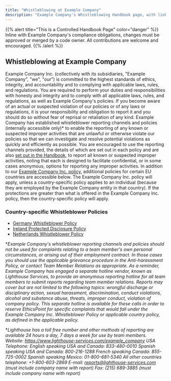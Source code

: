 ```yaml
---
title: "Whistleblowing at Example Company"
description: "Example Company's Whistleblowing Handbook page, with links to whistleblowing policies."
---
```


{{% alert title="This is a Controlled Handbook Page" color="danger" %}}
Inline with Example Company's compliance obligations, changes must be approved or merged by a code owner. All contributions are welcome and encouraged.
{{% /alert %}}

## Whistleblowing at Example Company

Example Company Inc. (collectively with its subsidiaries, "Example Company", "we", "our") is committed to the highest standards of ethics, integrity, and accountability and to complying with applicable laws, rules, and regulations. You are required to perform your duties and responsibilities with honesty and integrity and to comply with all applicable laws, rules, and regulations, as well as Example Company's policies. If you become aware of an actual or suspected violation of our policies or of any laws or regulations, it is your responsibility and obligation to report it and you should do so without fear of reprisal or retaliation of any kind.
Example Company has established whistleblower reporting channels and policies (internally accessible only)* to enable the reporting of any known or suspected improper activities that are unlawful or otherwise violate our policies so that we can investigate and resolve potential violations as quickly and efficiently as possible. You are encouraged to use the reporting channels provided, the details of which are set out in each policy and are also [set out in the Handbook](/handbook/people-group/#how-to-report-violations), to report all known or suspected improper activities, noting that each is designed to facilitate confidential, or in some cases anonymous, options for reporting any improper activities.
In addition to our [Example Company Inc. policy](https://drive.google.com/drive/folders/1kB3k5FRnR3OUBP0Eyo3SxxyPKeiRFfUk), additional policies for certain EU countries are accessible below. The Example Company Inc. policy will apply, unless a country-specific policy applies to an individual (because they are employed by the Example Company entity in that country). If the protections are greater than what is offered in the Example Company Inc. policy, then the country-specific policy will apply.

### Country-specific Whistleblower Policies

- [Germany Whistleblower Policy](https://drive.google.com/drive/folders/1fPDwVJUaUZwLqW7ov_WJ0mbK9Tcncyy2?usp=drive_link)
- [Ireland Protected Disclosure Policy](https://drive.google.com/drive/folders/1e3EisOUPDKGh4XgjpwOOkrnvW2X8WdAK?usp=drive_link)
- [Netherlands Whistleblower Policy](https://drive.google.com/drive/folders/15rhFpbxK2nxvgSpv99E4jhfEMCF7J8EQ?usp=drive_link)

**Example Company's whistleblower reporting channels and policies should not be used for complaints relating to a team member's own personal circumstances, or arising out of their employment contract. In those cases you should use the applicable grievance procedure in the Anti-harassment Policy, or contact Team Member Relations as appropriate. As a reminder, Example Company has engaged a separate hotline vendor, known as Lighthouse Services, to provide an anonymous reporting hotline for all team members to submit reports regarding team member relations. Reports may cover but are not limited to the following topics: wrongful discharge or disciplinary action, sexual harassment, discrimination, conduct violations, alcohol and substance abuse, threats, improper conduct, violation of company policy. This separate hotline is available for these calls in order to reserve EthicsPoint for specific complaints that would fall under the Example Company Inc. Whistleblower Policy or applicable country policy, as defined in the applicable policy.*

**Lighthouse has a toll free number and other methods of reporting are available 24 hours a day, 7 days a week for use by team members.*
*Website: https://www.lighthouse-services.com/example_company*
*USA Telephone:*
*English speaking USA and Canada: 833-480-0010*
*Spanish speaking USA and Canada: 800-216-1288*
*French speaking Canada: 855-725-0002*
*Spanish speaking Mexico: 01-800-681-5340*
*All other countries telephone: +1-800-603-2869*
*E-mail: reports@lighthouse-services.com (must include company name with report)*
*Fax: (215) 689-3885 (must include company name with report)*
